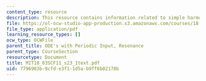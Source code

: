 ```yaml
---
content_type: resource
description: This resource contains information related to simple harmonic oscillator.
file: https://ol-ocw-studio-app-production.s3.amazonaws.com/courses/18-03sc-differential-equations-fall-2011/7796983b9cfde3f11d5ab9ff6b02178b_MIT18_03SCF11_s23_1text.pdf
file_type: application/pdf
learning_resource_types: []
ocw_type: OCWFile
parent_title: ODE's with Periodic Input, Resonance
parent_type: CourseSection
resourcetype: Document
title: MIT18_03SCF11_s23_1text.pdf
uid: 7796983b-9cfd-e3f1-1d5a-b9ff6b02178b
---
```

